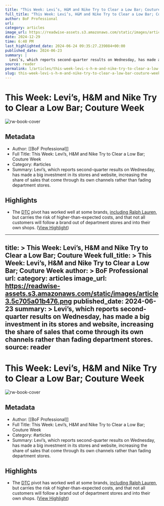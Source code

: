 ```yaml
---
title: "This Week: Levi’s, H&M and Nike Try to Clear a Low Bar; Couture Week"
full_title: "This Week: Levi’s, H&M and Nike Try to Clear a Low Bar; Couture Week"
author: BoF Professional
url: 
category: articles
image_url: https://readwise-assets.s3.amazonaws.com/static/images/article3.5c705a01b476.png
date: 2024-12-29
time: 6:40 PM
last_highlighted_date: 2024-06-24 09:35:27.239084+00:00
published_date: 2024-06-23
summary: |
  Levi’s, which reports second-quarter results on Wednesday, has made a big investment in its stores and website, increasing the share of sales that come through its own channels rather than fading department stores.
source: reader
permalink: l/articles/this-week-levi-s-h-m-and-nike-try-to-clear-a-low-bar-couture-week
slug: this-week-levi-s-h-m-and-nike-try-to-clear-a-low-bar-couture-week
---
```

# This Week: Levi’s, H&M and Nike Try to Clear a Low Bar; Couture Week

![rw-book-cover](https://readwise-assets.s3.amazonaws.com/static/images/article3.5c705a01b476.png)

## Metadata
- Author: [[BoF Professional]]
- Full Title: This Week: Levi’s, H&M and Nike Try to Clear a Low Bar; Couture Week
- Category: #articles
- Summary: Levi’s, which reports second-quarter results on Wednesday, has made a big investment in its stores and website, increasing the share of sales that come through its own channels rather than fading department stores.

## Highlights
- The [DTC](https://clicks.businessoffashion.com/f/a/bRZEsgLbwdwSMIUdUririA~~/AAAHagA~/RgRoWqRoP0SvaHR0cHM6Ly93d3cuYnVzaW5lc3NvZmZhc2hpb24uY29tL3RvcGljcy9kaXJlY3QtdG8tY29uc3VtZXIvP3V0bV9zb3VyY2U9bmV3c2xldHRlcl9wcm9mZXNzaW9uYWxfd2Vla2FoZWFkJnV0bV9tZWRpdW09ZW1haWwmdXRtX2NhbXBhaWduPVRoZV9XZWVrX0FoZWFkXzIzMDYyNCZ1dG1fY29udGVudD1pbnRyb1cFc3BjZXVCCmZ0aB94ZnUNYIdSHmFsZXNzYW5kcm9kZXNhbnRpc0BuZWJ1bGFiLmNvbVgEAAAAJA~~) pivot has worked well at some brands, [including Ralph Lauren](https://clicks.businessoffashion.com/f/a/EwyftQ7diEbVci7wiQ7drw~~/AAAHagA~/RgRoWqRoP0TnaHR0cHM6Ly93d3cuYnVzaW5lc3NvZmZhc2hpb24uY29tL2FydGljbGVzL2x1eHVyeS9yYWxwaC1sYXVyZW4tdGFrZXMtYS12aWN0b3J5LWxhcC13b21lbnN3ZWFyLW5ldy15b3JrLWZhc2hpb24tc2hvdy8_dXRtX3NvdXJjZT1uZXdzbGV0dGVyX3Byb2Zlc3Npb25hbF93ZWVrYWhlYWQmdXRtX21lZGl1bT1lbWFpbCZ1dG1fY2FtcGFpZ249VGhlX1dlZWtfQWhlYWRfMjMwNjI0JnV0bV9jb250ZW50PWludHJvVwVzcGNldUIKZnRoH3hmdQ1gh1IeYWxlc3NhbmRyb2Rlc2FudGlzQG5lYnVsYWIuY29tWAQAAAAk), but carries the risk of higher-than-expected costs, and that not all customers will follow a brand out of department stores and into their own shops. ([View Highlight](https://read.readwise.io/read/01j14skbk1sbfq6377mgz1jr9x))


---
title: >
  This Week: Levi’s, H&M and Nike Try to Clear a Low Bar; Couture Week
full_title: >
  This Week: Levi’s, H&M and Nike Try to Clear a Low Bar; Couture Week
author: >
  BoF Professional
url: 
category: articles
image_url: https://readwise-assets.s3.amazonaws.com/static/images/article3.5c705a01b476.png
published_date: 2024-06-23
summary: >
  Levi’s, which reports second-quarter results on Wednesday, has made a big investment in its stores and website, increasing the share of sales that come through its own channels rather than fading department stores.
source: reader
---
# This Week: Levi’s, H&M and Nike Try to Clear a Low Bar; Couture Week

![rw-book-cover](https://readwise-assets.s3.amazonaws.com/static/images/article3.5c705a01b476.png)

## Metadata
- Author: [[BoF Professional]]
- Full Title: This Week: Levi’s, H&M and Nike Try to Clear a Low Bar; Couture Week
- Category: #articles
- Summary: Levi’s, which reports second-quarter results on Wednesday, has made a big investment in its stores and website, increasing the share of sales that come through its own channels rather than fading department stores.

## Highlights
- The [DTC](https://clicks.businessoffashion.com/f/a/bRZEsgLbwdwSMIUdUririA~~/AAAHagA~/RgRoWqRoP0SvaHR0cHM6Ly93d3cuYnVzaW5lc3NvZmZhc2hpb24uY29tL3RvcGljcy9kaXJlY3QtdG8tY29uc3VtZXIvP3V0bV9zb3VyY2U9bmV3c2xldHRlcl9wcm9mZXNzaW9uYWxfd2Vla2FoZWFkJnV0bV9tZWRpdW09ZW1haWwmdXRtX2NhbXBhaWduPVRoZV9XZWVrX0FoZWFkXzIzMDYyNCZ1dG1fY29udGVudD1pbnRyb1cFc3BjZXVCCmZ0aB94ZnUNYIdSHmFsZXNzYW5kcm9kZXNhbnRpc0BuZWJ1bGFiLmNvbVgEAAAAJA~~) pivot has worked well at some brands, [including Ralph Lauren](https://clicks.businessoffashion.com/f/a/EwyftQ7diEbVci7wiQ7drw~~/AAAHagA~/RgRoWqRoP0TnaHR0cHM6Ly93d3cuYnVzaW5lc3NvZmZhc2hpb24uY29tL2FydGljbGVzL2x1eHVyeS9yYWxwaC1sYXVyZW4tdGFrZXMtYS12aWN0b3J5LWxhcC13b21lbnN3ZWFyLW5ldy15b3JrLWZhc2hpb24tc2hvdy8_dXRtX3NvdXJjZT1uZXdzbGV0dGVyX3Byb2Zlc3Npb25hbF93ZWVrYWhlYWQmdXRtX21lZGl1bT1lbWFpbCZ1dG1fY2FtcGFpZ249VGhlX1dlZWtfQWhlYWRfMjMwNjI0JnV0bV9jb250ZW50PWludHJvVwVzcGNldUIKZnRoH3hmdQ1gh1IeYWxlc3NhbmRyb2Rlc2FudGlzQG5lYnVsYWIuY29tWAQAAAAk), but carries the risk of higher-than-expected costs, and that not all customers will follow a brand out of department stores and into their own shops. ([View Highlight](https://read.readwise.io/read/01j14skbk1sbfq6377mgz1jr9x))


